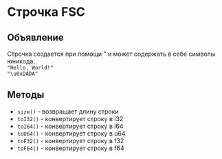 # Строчка FSC

## Объявление

Строчка создается при помощи " и может содержать в себе символы юникода: <br />
<code class="language-Swift">"Hello, World!"</code> <br />
<code class="language-Swift">"\u0xDADA"</code>


## Методы

- <code class="language-Swift">size()</code> - возвращает длину строки
- <code class="language-Swift">toI32()</code> - конвертирует строку в i32
- <code class="language-Swift">toI64()</code> - конвертирует строку в i64
- <code class="language-Swift">toU64()</code> - конвертирует строку в u64
- <code class="language-Swift">toF32()</code> - конвертирует строку в f32
- <code class="language-Swift">toF64()</code> - конвертирует строку в f64
